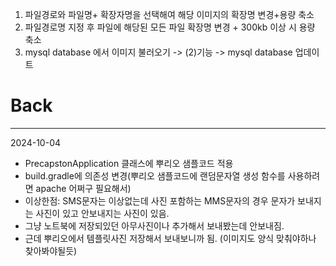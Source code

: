 


1. 파일경로와 파일명+ 확장자명을 선택해여 해당 이미지의 확장명 변경+용량 축소
2. 파일경로명 지정 후 파일에 해당된 모든 파일 확장명 변경 + 300kb 이상 시 용량 축소
3. mysql database 에서 이미지 불러오기 -> (2)기능 -> mysql database 업데이트

# Back
---
2024-10-04
- PrecapstonApplication 클래스에 뿌리오 샘플코드 적용
- build.gradle에 의존성 변경(뿌리오 샘플코드에 랜덤문자열 생성 함수를 사용하려면 apache 어쩌구 필요해서)
- 이상한점: SMS문자는 이상없는데 사진 포함하는 MMS문자의 경우 문자가 보내지는 사진이 있고 안보내지는 사진이 있음.
- 그냥 노트북에 저장되있던 아무사진이나 추가해서 보내봤는데 안보내짐.
- 근데 뿌리오에서 템플릿사진 저장해서 보내보니까 됨. (이미지도 양식 맞춰야하나 찾아봐야될듯)

